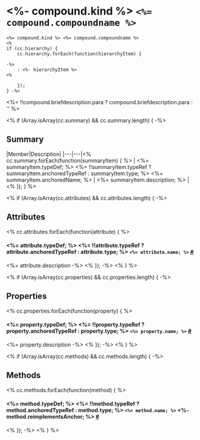 # <%- compound.kind %> `<%= compound.compoundname %>`

```
<%= compound.kind %> <%= compound.compoundname %>
<%  
if (cc.hierarchy) { 
    cc.hierarchy.forEach(function(hierarchyItem) { 
    
-%>
    : <%- hierarchyItem %>
<%

    });
} -%> 
```

<%= !!compound.briefdescription.para ? compound.briefdescription.para : '' %>

<% if (Array.isArray(cc.summary) && cc.summary.length) { -%>
## Summary

|Member|Description|
|---|---|<%  
    cc.summary.forEach(function(summaryItem) {
        %>
        | <%= summaryItem.typeDef; %> <%= !!summaryItem.typeRef ? summaryItem.anchoredTypeRef : summaryItem.type; %> <%= summaryItem.anchoredName; %> | <%= summaryItem.description; %> |<% 
    }); 
} %>


<% if (Array.isArray(cc.attributes) && cc.attributes.length) { -%>
## Attributes

<% cc.attributes.forEach(function(attribute) { %>
#### <%= attribute.typeDef; %> <%= !!attribute.typeRef ? attribute.anchoredTypeRef : attribute.type; %> `<%= attribute.name; %>` <a id='<%- attribute.anchor %>' href='#<%- attribute.anchor %>'>#</a>
<%= attribute.description -%>
<% }); -%>
<% } %>


<% if (Array.isArray(cc.properties) && cc.properties.length) { -%>
## Properties

<% cc.properties.forEach(function(property) { %>
#### <%= property.typeDef; %> <%= !!property.typeRef ? property.anchoredTypeRef : property.type; %> `<%= property.name; %>` <a id='<%- property.anchor %>' href='#<%- property.anchor %>'>#</a>
<%= property.description -%>
<% }); -%>
<% } %>


<% if (Array.isArray(cc.methods) && cc.methods.length) { -%>
## Methods

<% cc.methods.forEach(function(method) { %>
#### <%= method.typeDef; %> <%= !!method.typeRef ? method.anchoredTypeRef : method.type; %> `<%= method.name; %>` <%- method.reimplementsAnchor; %> <a id='<%- method.anchor %>' href='#<%- method.anchor %>'>#</a>
<% }); -%>
<% } %>
